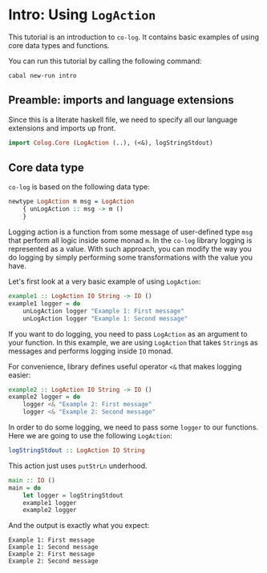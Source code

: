 # Intro: Using `LogAction`

This tutorial is an introduction to `co-log`. It contains basic examples of
using core data types and functions.

You can run this tutorial by calling the following command:

```shell
cabal new-run intro
```

## Preamble: imports and language extensions

Since this is a literate haskell file, we need to specify all our language
extensions and imports up front.

```haskell
import Colog.Core (LogAction (..), (<&), logStringStdout)
```

## Core data type

`co-log` is based on the following data type:

```idris
newtype LogAction m msg = LogAction
    { unLogAction :: msg -> m ()
    }
```

Logging action is a function from some message of user-defined type `msg` that
perform all logic inside some monad `m`. In the `co-log` library logging is represented as a
value. With such approach, you can modify the way you do logging by simply performing some
transformations with the value you have.

Let's first look at a very basic example of using `LogAction`:

```haskell
example1 :: LogAction IO String -> IO ()
example1 logger = do
    unLogAction logger "Example 1: First message"
    unLogAction logger "Example 1: Second message"
```

If you want to do logging, you need to pass `LogAction` as an argument to your
function. In this example, we are using `LogAction` that takes `String`s as messages
and performs logging inside `IO` monad.

For convenience, library defines useful operator `<&` that makes logging easier:

```haskell
example2 :: LogAction IO String -> IO ()
example2 logger = do
    logger <& "Example 2: First message"
    logger <& "Example 2: Second message"
```

In order to do some logging, we need to pass some `logger` to our functions.
Here we are going to use the following `LogAction`:

```idris
logStringStdout :: LogAction IO String
```

This action just uses `putStrLn` underhood.

```haskell
main :: IO ()
main = do
    let logger = logStringStdout
    example1 logger
    example2 logger
```

And the output is exactly what you expect:

```
Example 1: First message
Example 1: Second message
Example 2: First message
Example 2: Second message
```
